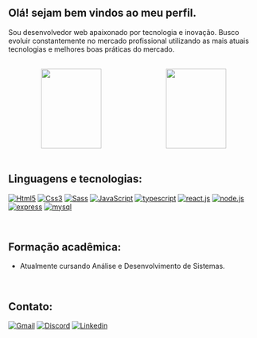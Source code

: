 ## Olá! sejam bem vindos ao meu perfil.

Sou desenvolvedor web apaixonado por tecnologia e inovação. Busco evoluir constantemente no mercado profissional utilizando as mais atuais tecnologias e melhores boas práticas do mercado.

<br/>

<div align="center">
  <img height="160em" width="49%" src="https://github-readme-stats.vercel.app/api?username=GabrielRSevero&show_icons=true&bg_color=0d1117&title_color=c9d1d9&text_color=c9d1d9&border_color=0d1117&include_all_commits=true&count_private=true"/>
  <img height="160em" width="49%" src="https://github-readme-stats.vercel.app/api/top-langs/?username=GabrielRSevero&layout=compact&langs_count=7&bg_color=0d1117&title_color=c9d1d9&text_color=c9d1d9&border_color=0d1117"/>
</div>

<br/>

## Linguagens e tecnologias:

[![Html5](https://img.shields.io/badge/HTML5-E34F26?style=for-the-badge&logo=html5&logoColor=white)]()
[![Css3](https://img.shields.io/badge/CSS3-1572B6?style=for-the-badge&logo=css3&logoColor=white)]()
[![Sass](https://img.shields.io/badge/Sass-CC6699?style=for-the-badge&logo=sass&logoColor=white)]()
[![JavaScript](https://img.shields.io/badge/JavaScript-323330?style=for-the-badge&logo=javascript&logoColor=F7DF1E)]()
[![typescript](https://img.shields.io/badge/TypeScript-007ACC?style=for-the-badge&logo=typescript&logoColor=white)]()
[![react.js](https://img.shields.io/badge/React-20232A?style=for-the-badge&logo=react&logoColor=61DAFB)]()
[![node.js](https://img.shields.io/badge/Node.js-43853D?style=for-the-badge&logo=node.js&logoColor=white)]()
[![express](https://img.shields.io/badge/Express.js-404D59?style=for-the-badge)]()
[![mysql](https://img.shields.io/badge/MySQL-00000F?style=for-the-badge&logo=mysql&logoColor=white)]()

<br/>

## Formação acadêmica:

- Atualmente cursando Análise e Desenvolvimento de Sistemas.

<br/>

## Contato:

[![Gmail](https://img.shields.io/badge/Gmail-D14836?style=for-the-badge&logo=gmail&logoColor=white)](mailto:gabrielrogeriosevero@gmail.com)
[![Discord](https://img.shields.io/badge/Discord-7289DA?style=for-the-badge&logo=discord&logoColor=white)]()
[![Linkedin](https://img.shields.io/badge/LinkedIn-0077B5?style=for-the-badge&logo=linkedin&logoColor=white)](https://www.linkedin.com/in/GabrielRogerioSevero/)

